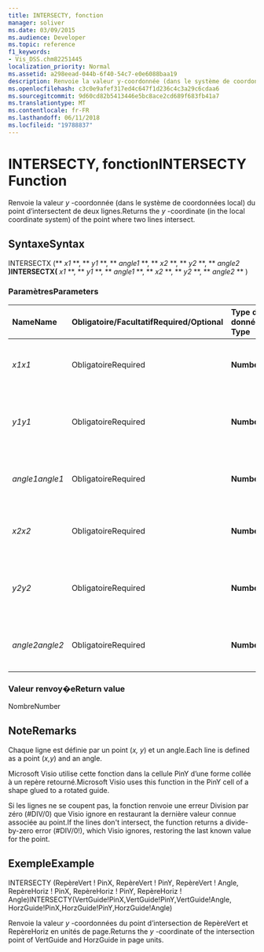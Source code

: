 ```yaml
---
title: INTERSECTY, fonction
manager: soliver
ms.date: 03/09/2015
ms.audience: Developer
ms.topic: reference
f1_keywords:
- Vis_DSS.chm82251445
localization_priority: Normal
ms.assetid: a298eead-044b-6f40-54c7-e0e6088baa19
description: Renvoie la valeur y-coordonnée (dans le système de coordonnées local) du point d’intersectent de deux lignes.
ms.openlocfilehash: c3c0e9afef317ed4c647f1d236c4c3a29c6cdaa6
ms.sourcegitcommit: 9d60cd82b5413446e5bc8ace2cd689f683fb41a7
ms.translationtype: MT
ms.contentlocale: fr-FR
ms.lasthandoff: 06/11/2018
ms.locfileid: "19788837"
---
```

# <a name="intersecty-function"></a><span data-ttu-id="2ddeb-103">INTERSECTY, fonction</span><span class="sxs-lookup"><span data-stu-id="2ddeb-103">INTERSECTY Function</span></span>

<span data-ttu-id="2ddeb-104">Renvoie la valeur *y* -coordonnée (dans le système de coordonnées local) du point d’intersectent de deux lignes.</span><span class="sxs-lookup"><span data-stu-id="2ddeb-104">Returns the  *y*  -coordinate (in the local coordinate system) of the point where two lines intersect.</span></span> 
  
## <a name="syntax"></a><span data-ttu-id="2ddeb-105">Syntaxe</span><span class="sxs-lookup"><span data-stu-id="2ddeb-105">Syntax</span></span>

<span data-ttu-id="2ddeb-106">INTERSECTX (** *x1* **, ** *y1* **, ** *angle1* **, ** *x2* **, ** *y2* **, ** *angle2* **)</span><span class="sxs-lookup"><span data-stu-id="2ddeb-106">INTERSECTX(** *x1* **, ** *y1* **, ** *angle1* **, ** *x2* **, ** *y2* **, ** *angle2* ** )</span></span> 
  
### <a name="parameters"></a><span data-ttu-id="2ddeb-107">Paramètres</span><span class="sxs-lookup"><span data-stu-id="2ddeb-107">Parameters</span></span>

|<span data-ttu-id="2ddeb-108">**Name**</span><span class="sxs-lookup"><span data-stu-id="2ddeb-108">**Name**</span></span>|<span data-ttu-id="2ddeb-109">**Obligatoire/Facultatif**</span><span class="sxs-lookup"><span data-stu-id="2ddeb-109">**Required/Optional**</span></span>|<span data-ttu-id="2ddeb-110">**Type de données**</span><span class="sxs-lookup"><span data-stu-id="2ddeb-110">**Data Type**</span></span>|<span data-ttu-id="2ddeb-111">**Description**</span><span class="sxs-lookup"><span data-stu-id="2ddeb-111">**Description**</span></span>|
|:-----|:-----|:-----|:-----|
| <span data-ttu-id="2ddeb-112">_x1_</span><span class="sxs-lookup"><span data-stu-id="2ddeb-112">_x1_</span></span> <br/> |<span data-ttu-id="2ddeb-113">Obligatoire</span><span class="sxs-lookup"><span data-stu-id="2ddeb-113">Required</span></span>  <br/> |<span data-ttu-id="2ddeb-114">**Number**</span><span class="sxs-lookup"><span data-stu-id="2ddeb-114">**Number**</span></span> <br/> |<span data-ttu-id="2ddeb-115">_X_-coordonnées d’un point sur la première ligne.</span><span class="sxs-lookup"><span data-stu-id="2ddeb-115">The  _x_-coordinate of a point on the first line.</span></span>  <br/> |
| <span data-ttu-id="2ddeb-116">_y1_</span><span class="sxs-lookup"><span data-stu-id="2ddeb-116">_y1_</span></span> <br/> |<span data-ttu-id="2ddeb-117">Obligatoire</span><span class="sxs-lookup"><span data-stu-id="2ddeb-117">Required</span></span>  <br/> |<span data-ttu-id="2ddeb-118">**Number**</span><span class="sxs-lookup"><span data-stu-id="2ddeb-118">**Number**</span></span> <br/> |<span data-ttu-id="2ddeb-119">La valeur _y_-coordonnées d’un point sur la première ligne.</span><span class="sxs-lookup"><span data-stu-id="2ddeb-119">The  _y_-coordinate of a point on the first line.</span></span>  <br/> |
| <span data-ttu-id="2ddeb-120">_angle1_</span><span class="sxs-lookup"><span data-stu-id="2ddeb-120">_angle1_</span></span> <br/> |<span data-ttu-id="2ddeb-121">Obligatoire</span><span class="sxs-lookup"><span data-stu-id="2ddeb-121">Required</span></span>  <br/> |<span data-ttu-id="2ddeb-122">**Number**</span><span class="sxs-lookup"><span data-stu-id="2ddeb-122">**Number**</span></span> <br/> | <span data-ttu-id="2ddeb-123">Valeur de la cellule Angle de la première ligne.</span><span class="sxs-lookup"><span data-stu-id="2ddeb-123">The value of the Angle cell for the first line.</span></span>  <br/> |
| <span data-ttu-id="2ddeb-124">_x2_</span><span class="sxs-lookup"><span data-stu-id="2ddeb-124">_x2_</span></span> <br/> |<span data-ttu-id="2ddeb-125">Obligatoire</span><span class="sxs-lookup"><span data-stu-id="2ddeb-125">Required</span></span>  <br/> |<span data-ttu-id="2ddeb-126">**Number**</span><span class="sxs-lookup"><span data-stu-id="2ddeb-126">**Number**</span></span> <br/> |<span data-ttu-id="2ddeb-127">_X_-coordonnées d’un point sur la deuxième ligne.</span><span class="sxs-lookup"><span data-stu-id="2ddeb-127">The  _x_-coordinate of a point on the second line.</span></span>  <br/> |
| <span data-ttu-id="2ddeb-128">_y2_</span><span class="sxs-lookup"><span data-stu-id="2ddeb-128">_y2_</span></span> <br/> |<span data-ttu-id="2ddeb-129">Obligatoire</span><span class="sxs-lookup"><span data-stu-id="2ddeb-129">Required</span></span>  <br/> |<span data-ttu-id="2ddeb-130">**Number**</span><span class="sxs-lookup"><span data-stu-id="2ddeb-130">**Number**</span></span> <br/> |<span data-ttu-id="2ddeb-131">La valeur _y_-coordonnées d’un point sur la deuxième ligne.</span><span class="sxs-lookup"><span data-stu-id="2ddeb-131">The  _y_-coordinate of a point on the second line.</span></span>  <br/> |
| <span data-ttu-id="2ddeb-132">_angle2_</span><span class="sxs-lookup"><span data-stu-id="2ddeb-132">_angle2_</span></span> <br/> |<span data-ttu-id="2ddeb-133">Obligatoire</span><span class="sxs-lookup"><span data-stu-id="2ddeb-133">Required</span></span>  <br/> |<span data-ttu-id="2ddeb-134">**Number**</span><span class="sxs-lookup"><span data-stu-id="2ddeb-134">**Number**</span></span> <br/> |<span data-ttu-id="2ddeb-135">Valeur de la cellule Angle de la deuxième ligne.</span><span class="sxs-lookup"><span data-stu-id="2ddeb-135">The value of the Angle cell for the second line.</span></span>  <br/> |
   
### <a name="return-value"></a><span data-ttu-id="2ddeb-136">Valeur renvoy�e</span><span class="sxs-lookup"><span data-stu-id="2ddeb-136">Return value</span></span>

<span data-ttu-id="2ddeb-137">Nombre</span><span class="sxs-lookup"><span data-stu-id="2ddeb-137">Number</span></span>
  
## <a name="remarks"></a><span data-ttu-id="2ddeb-138">Note</span><span class="sxs-lookup"><span data-stu-id="2ddeb-138">Remarks</span></span>

<span data-ttu-id="2ddeb-139">Chaque ligne est définie par un point (*x, y*) et un angle.</span><span class="sxs-lookup"><span data-stu-id="2ddeb-139">Each line is defined as a point (*x,y*) and an angle.</span></span> 
  
<span data-ttu-id="2ddeb-140">Microsoft Visio utilise cette fonction dans la cellule PinY d’une forme collée à un repère retourné.</span><span class="sxs-lookup"><span data-stu-id="2ddeb-140">Microsoft Visio uses this function in the PinY cell of a shape glued to a rotated guide.</span></span> 
  
<span data-ttu-id="2ddeb-141">Si les lignes ne se coupent pas, la fonction renvoie une erreur Division par zéro (#DIV/0) que Visio ignore en restaurant la dernière valeur connue associée au point.</span><span class="sxs-lookup"><span data-stu-id="2ddeb-141">If the lines don't intersect, the function returns a divide-by-zero error (#DIV/0!), which Visio ignores, restoring the last known value for the point.</span></span> 
  
## <a name="example"></a><span data-ttu-id="2ddeb-142">Exemple</span><span class="sxs-lookup"><span data-stu-id="2ddeb-142">Example</span></span>

<span data-ttu-id="2ddeb-143">INTERSECTY (RepèreVert ! PinX, RepèreVert ! PinY, RepèreVert ! Angle, RepèreHoriz ! PinX, RepèreHoriz ! PinY, RepèreHoriz ! Angle)</span><span class="sxs-lookup"><span data-stu-id="2ddeb-143">INTERSECTY(VertGuide!PinX,VertGuide!PinY,VertGuide!Angle, HorzGuide!PinX,HorzGuide!PinY,HorzGuide!Angle)</span></span> 
  
<span data-ttu-id="2ddeb-144">Renvoie la valeur *y* -coordonnées du point d’intersection de RepèreVert et RepèreHoriz en unités de page.</span><span class="sxs-lookup"><span data-stu-id="2ddeb-144">Returns the  *y*  -coordinate of the intersection point of VertGuide and HorzGuide in page units.</span></span> 
  

